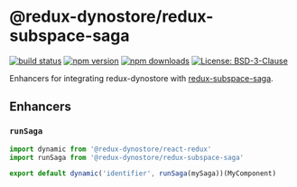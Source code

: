 # @redux-dynostore/redux-subspace-saga

[![build status](https://img.shields.io/travis/ioof-holdings/redux-dynostore/master.svg?style=flat-square)](https://travis-ci.org/ioof-holdings/redux-dynostore)
[![npm version](https://img.shields.io/npm/v/@redux-dynostore/redux-subspace-saga.svg?style=flat-square)](https://www.npmjs.com/package/redux-dynostore-redux-subspace-saga)
[![npm downloads](https://img.shields.io/npm/dm/@redux-dynostore/redux-subspace-saga.svg?style=flat-square)](https://www.npmjs.com/package/@redux-dynostore/redux-subspace-saga)
[![License: BSD-3-Clause](https://img.shields.io/npm/l/@redux-dynostore/redux-subspace-saga.svg?style=flat-square)](/LICENSE.md)

Enhancers for integrating redux-dynostore with [redux-subspace-saga](https://github.com/ioof-holdings/redux-subspace/tree/master/packages/redux-subspace-saga).

## Enhancers

### `runSaga`

```javascript
import dynamic from '@redux-dynostore/react-redux'
import runSaga from '@redux-dynostore/redux-subspace-saga'

export default dynamic('identifier', runSaga(mySaga))(MyComponent)
```
